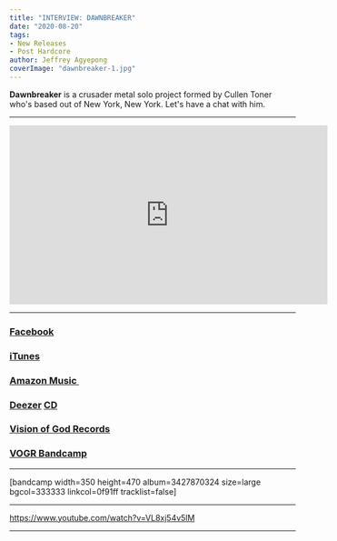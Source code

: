 ```yaml
---
title: "INTERVIEW: DAWNBREAKER"
date: "2020-08-20"
tags:
- New Releases
- Post Hardcore
author: Jeffrey Agyepong
coverImage: "dawnbreaker-1.jpg"
---
```


**Dawnbreaker** is a crusader metal solo project formed by Cullen Toner who's based out of New York, New York. Let's have a chat with him.

* * *

<div class="video-container">
    <iframe src="https://www.youtube.com/embed/ventbyofUhE" width="560" height="315" frameborder="0"></iframe>
</div>

* * *

### [Facebook](https://web.facebook.com/dawnbreakerworship)

###  [iTunes](https://visionofgodrecords.com/product/dawnbreaker-total-depravity-cd/%20) 

### [Amazon Music ](https://www.amazon.com/Total-Depravity-Dawnbreaker/dp/B07XH89D5F/ref=sr_1_fkmr0_1?dchild=1&keywords=Dawnbreaker+total+depravity&qid=1591322763&sr=8-1-fkmr0) 

### [Deezer](https://www.deezer.com/en/album/110225422) [CD](https://visionofgodrecords.com/product/dawnbreaker-total-depravity-cd/) 

### [Vision of God Records](https://visionofgodrecords.com/album/total-depravity/) 

### [VOGR Bandcamp](https://visionofgodrecords.bandcamp.com/album/total-depravity)

* * *

\[bandcamp width=350 height=470 album=3427870324 size=large bgcol=333333 linkcol=0f91ff tracklist=false\]

* * *

https://www.youtube.com/watch?v=VL8xj54v5lM

* * *
